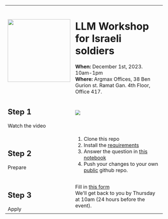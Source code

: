 <table>
  <tr>
    <td>
      <img src="https://www.argmaxml.com/img/argmax_llm_army.jpg" width="200">
    </td>
    <td>
      <h1>LLM Workshop for Israeli soldiers</h1>
      <b>When:</b> December 1st, 2023. 10am-1pm<br />
      <b>Where:</b> Argmax Offices, 38 Ben Gurion st. Ramat Gan. 4th Floor, Office 417.
    </td>
  </tr>
  <tr>
    <td><h2>Step 1</h2> Watch the video</td>
    <td>
      <a href="https://www.youtube.com/watch?v=4FMQMWMYVeI"><img src="https://img.youtube.com/vi/4FMQMWMYVeI/0.jpg"></a>
    </td>
  </tr>
  <tr>
    <td><h2>Step 2</h2> Prepare </td>
    <td>
      <ol>
        <li>Clone this repo</li>
        <li>Install the <a href="https://github.com/argmaxml/llm_workshop/blob/master/requirements.txt">requirements</a></li>
        <li>Answer the question in <a href="https://github.com/argmaxml/llm_workshop/blob/master/notebooks/sample_apps.ipynb">this notebook</a></li>
        <li>Push your changes to your own <u>public</u> github repo.</li>
      </ol>
    </td>
  </tr>
    <tr>
    <td><h2>Step 3</h2> Apply </td>
    <td>
      Fill in <a href="https://forms.gle/fY53RwpVBMno5o1x9">this form</a><br>
      We'll get back to you by Thursday at 10am (24 hours before the event).
    </td>
    </tr>
</table>
